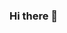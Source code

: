 ### Hi there 👋

<!--
**Tyeebs/tyeebs** is a ✨ _special_ ✨ repository because its `README.md` (this file) appears on your GitHub profile.

Here are some ideas to get you started:

- 🔭 I’m currently working on a new website 
- 🌱 I’m currently learning ReactJs
- 👯 I’m looking to collaborate on LinkedIn 
- 🤔 I’m looking for help with ...
- 💬 Ask me about ...
- 📫 How to reach me: www.LinkedIn.com/Toyibattiamiyu
- 😄 Pronouns: She
- ⚡ Fun fact: ...
-->
